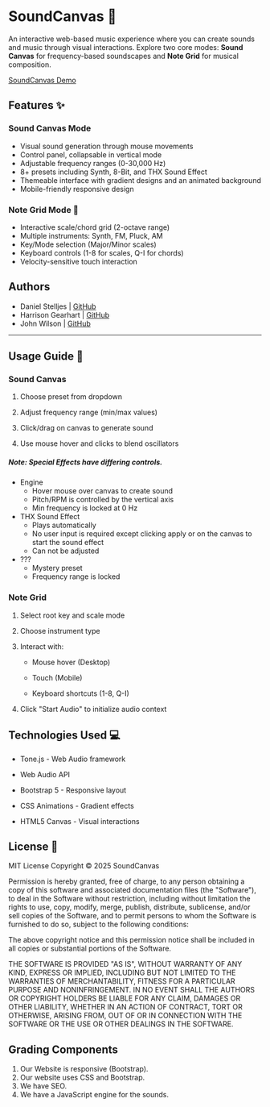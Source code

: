 # SoundCanvas 🎵

An interactive web-based music experience where you can create sounds and music
through visual interactions. Explore two core modes: **Sound Canvas** for
frequency-based soundscapes and **Note Grid** for musical composition.

[SoundCanvas Demo](https://zytronium.github.io/soundCanvas)

## Features ✨

### Sound Canvas Mode
- Visual sound generation through mouse movements
- Control panel, collapsable in vertical mode
- Adjustable frequency ranges (0-30,000 Hz)
- 8+ presets including Synth, 8-Bit, and THX Sound Effect
- Themeable interface with gradient designs and an animated background
- Mobile-friendly responsive design

### Note Grid Mode 🎹
- Interactive scale/chord grid (2-octave range)
-  Multiple instruments: Synth, FM, Pluck, AM
-  Key/Mode selection (Major/Minor scales)
-  Keyboard controls (1-8 for scales, Q-I for chords)
-  Velocity-sensitive touch interaction


## Authors
- Daniel Stelljes | [GitHub](https://github.com/Zytronium)  
- Harrison Gearhart | [GitHub](https://github.com/HarrisonGearhart)  
- John Wilson | [GitHub](https://github.com/Paintballskaguy)  

----

## Usage Guide 📖
### Sound Canvas
 1. Choose preset from dropdown

 2. Adjust frequency range (min/max values)

 3. Click/drag on canvas to generate sound

 4. Use mouse hover and clicks to blend oscillators

##### Note: Special Effects have differing controls.
- Engine
  - Hover mouse over canvas to create sound
  - Pitch/RPM is controlled by the vertical axis
  - Min frequency is locked at 0 Hz
- THX Sound Effect
  - Plays automatically
  - No user input is required except clicking apply or on the canvas to start the sound effect
  - Can not be adjusted
- ???
  - Mystery preset
  - Frequency range is locked

### Note Grid
 1. Select root key and scale mode

 2. Choose instrument type

 3. Interact with:

    - Mouse hover (Desktop)

    - Touch (Mobile)

    - Keyboard shortcuts (1-8, Q-I)

 4. Click "Start Audio" to initialize audio context

## Technologies Used 💻
- Tone.js - Web Audio framework

- Web Audio API

- Bootstrap 5 - Responsive layout

- CSS Animations - Gradient effects

- HTML5 Canvas - Visual interactions

 ## License 📄
MIT License
Copyright © 2025 SoundCanvas

Permission is hereby granted, free of charge, to any person obtaining a copy
of this software and associated documentation files (the "Software"), to deal
in the Software without restriction, including without limitation the rights
to use, copy, modify, merge, publish, distribute, sublicense, and/or sell
copies of the Software, and to permit persons to whom the Software is
furnished to do so, subject to the following conditions:

The above copyright notice and this permission notice shall be included in all
copies or substantial portions of the Software.

THE SOFTWARE IS PROVIDED "AS IS", WITHOUT WARRANTY OF ANY KIND, EXPRESS OR
IMPLIED, INCLUDING BUT NOT LIMITED TO THE WARRANTIES OF MERCHANTABILITY,
FITNESS FOR A PARTICULAR PURPOSE AND NONINFRINGEMENT. IN NO EVENT SHALL THE
AUTHORS OR COPYRIGHT HOLDERS BE LIABLE FOR ANY CLAIM, DAMAGES OR OTHER
LIABILITY, WHETHER IN AN ACTION OF CONTRACT, TORT OR OTHERWISE, ARISING FROM,
OUT OF OR IN CONNECTION WITH THE SOFTWARE OR THE USE OR OTHER DEALINGS IN THE
SOFTWARE.

## Grading Components
 1. Our Website is responsive (Bootstrap).
 2. Our website uses CSS and Bootstrap.
 3. We have SEO.
 4. We have a JavaScript engine for the sounds.
